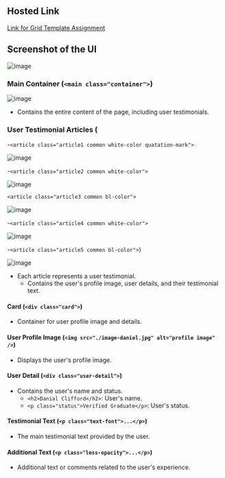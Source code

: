 ## Hosted Link
[Link for Grid Template Assignment](https://karan9927.github.io/CSS/Assignment%208%20-%20Grid%20Template/)
## Screenshot of the UI
![image](https://github.com/Karan9927/CSS/assets/115612744/f253b857-e1f8-40b6-8fae-23e69a030e89)

### Main Container (`<main class="container">`)
![image](https://github.com/Karan9927/CSS/assets/115612744/ecda8b84-3d31-4521-8a90-47997bfc87b5)

- Contains the entire content of the page, including user testimonials.

### User Testimonial Articles (
-`<article class="article1 common white-color quatation-mark">`

![image](https://github.com/Karan9927/CSS/assets/115612744/de22703f-c8bb-439b-b52e-f26b867bb53d)

-`<article class="article2 common white-color">`

![image](https://github.com/Karan9927/CSS/assets/115612744/a3d24a2c-8075-4234-88e5-78256986539e)

`<article class="article3 common bl-color">`

![image](https://github.com/Karan9927/CSS/assets/115612744/87bac738-2e6b-4bec-bf19-b88636f6425a)

-`<article class="article4 common white-color">`

![image](https://github.com/Karan9927/CSS/assets/115612744/404d7b7e-d40f-4b4e-8408-752405c9d9d9)

-`<article class="article5 common bl-color">`)

![image](https://github.com/Karan9927/CSS/assets/115612744/a2c2855f-f599-4dee-ac0e-1299ba61ce7b)

- Each article represents a user testimonial.
  - Contains the user's profile image, user details, and their testimonial text.

#### Card (`<div class="card">`)

- Container for user profile image and details.

#### User Profile Image (`<img src="./image-daniel.jpg" alt="profile image" />`)

- Displays the user's profile image.

#### User Detail (`<div class="user-detail">`)

- Contains the user's name and status.
  - `<h2>Danial Clifford</h2>`: User's name.
  - `<p class="status">Verified Graduate</p>`: User's status.

#### Testimonial Text (`<p class="text-font">...</p>`)

- The main testimonial text provided by the user.

#### Additional Text (`<p class="less-opacity">...</p>`)

- Additional text or comments related to the user's experience.
